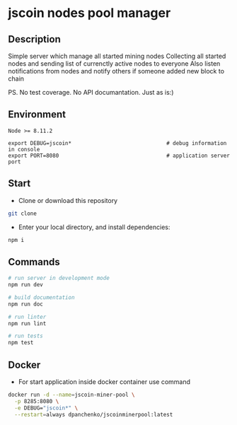 # jscoin nodes pool manager

## Description

Simple server which manage all started mining nodes
Collecting all started nodes and sending list of currenctly active nodes to everyone
Also listen notifications from nodes and notify others if someone added new block to chain

PS. No test coverage. No API documantation. Just as is:)

## Environment

`Node >= 8.11.2`

```
export DEBUG=jscoin*                              # debug information in console
export PORT=8080                                  # application server port
```

## Start

 - Clone or download this repository
``` bash
git clone
```

 - Enter your local directory, and install dependencies:

``` bash
npm i
```

## Commands

``` bash
# run server in development mode
npm run dev
```

``` bash
# build documentation
npm run doc
```

``` bash
# run linter
npm run lint
```

``` bash
# run tests
npm test
```

## Docker

 - For start application inside docker container use command
``` bash
docker run -d --name=jscoin-miner-pool \
  -p 8285:8080 \
  -e DEBUG="jscoin*" \
  --restart=always dpanchenko/jscoinminerpool:latest
```


